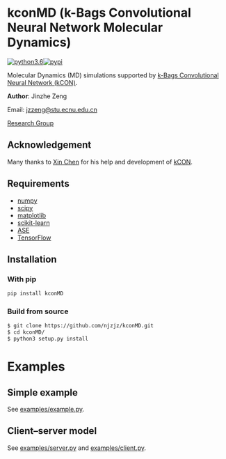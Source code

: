 # kconMD (k-Bags Convolutional Neural Network Molecular Dynamics)
[![python3.6](https://img.shields.io/badge/python-3.6-blue.svg)](https://badge.fury.io/py/kconMD)[![pypi](https://badge.fury.io/py/kconMD.svg)](https://badge.fury.io/py/kconMD)

Molecular Dynamics (MD) simulations supported by [k-Bags Convolutional Neural Network (kCON)](https://github.com/njzjz/kcon).

**Author**: Jinzhe Zeng

Email: jzzeng@stu.ecnu.edu.cn

[Research Group](http://computchem.cn)

## Acknowledgement
Many thanks to [Xin Chen](https://github.com/Bismarrck) for his help and development of [kCON](https://github.com/Bismarrck/kcon).

## Requirements
* [numpy](https://github.com/numpy/numpy)
* [scipy](https://github.com/scipy/scipy)
* [matplotlib](https://github.com/matplotlib/matplotlib)
* [scikit-learn](https://github.com/scikit-learn/scikit-learn)
* [ASE](https://wiki.fysik.dtu.dk/ase/)
* [TensorFlow](https://github.com/tensorflow/tensorflow)

## Installation

### With pip
```sh
pip install kconMD
```

### Build from source
```sh
$ git clone https://github.com/njzjz/kconMD.git
$ cd kconMD/
$ python3 setup.py install
```

# Examples
## Simple example
See [examples/example.py](examples/example.py).

## Client–server model
See [examples/server.py](examples/server.py) and [examples/client.py](examples/client.py).
